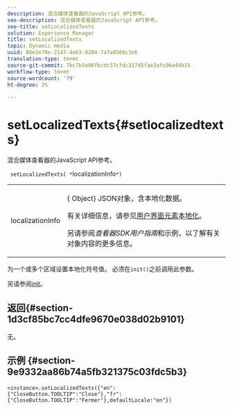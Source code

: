 ```yaml
---
description: 混合媒体查看器的JavaScript API参考。
seo-description: 混合媒体查看器的JavaScript API参考。
seo-title: setLocalizedTexts
solution: Experience Manager
title: setLocalizedTexts
topic: Dynamic media
uuid: 86e2e70e-2147-4e63-9204-7a7a8566c3e6
translation-type: tm+mt
source-git-commit: 7bc7b3a86fbcdc57cfdc31745fae3afc06e44b15
workflow-type: tm+mt
source-wordcount: '79'
ht-degree: 2%

---
```



# setLocalizedTexts{#setlocalizedtexts}

混合媒体查看器的JavaScript API参考。

` setLocalizedTexts( *`localizationInfo`*)`

<table id="table_896DFF34A68A403DB93A6D597461A573"> 
 <tbody> 
  <tr> 
   <td colname="col1"> <p> <span class="codeph"> <span class="varname"> localizationInfo</span> </span> </p> </td> 
   <td colname="col2"> <p> {<span class="codeph"> Object</span>} JSON对象，含本地化数据。 </p> <p>有关详细信息，请参见<a href="../../../c-html5-s7-aem-asset-viewers/c-html5-mixedmedia-viewer-about/c-html5-mixedmedia-viewer-localization.md#concept-16262b8096474d6c9c018c3e99110dd1" format="dita" scope="local">用户界面元素本地化</a>。 </p> <p>另请参阅<i>查看器SDK用户指南</i>和示例，以了解有关对象内容的更多信息。 </p> </td> 
  </tr> 
 </tbody> 
</table>

为一个或多个区域设置本地化符号值。 必须在`init()`之前调用此参数。

另请参阅[init](../../../c-html5-s7-aem-asset-viewers/c-html5-mixedmedia-viewer-about/c-html5-mixedmedia-viewer-javascriptapiref/r-html5-mixedmedia-javascriptapiref-init.md#reference-bb4428c155e541b79797f96e17c068ae)。

## 返回{#section-1d3cf85bc7cc4dfe9670e038d02b9101}

无。

## 示例 {#section-9e9332aa86b74a5fb321375c03fdc5b3}

```
<instance>.setLocalizedTexts({"en":{"CloseButton.TOOLTIP":"Close"},"fr":{"CloseButton.TOOLTIP":"Fermer"},defaultLocale:"en"})
```

